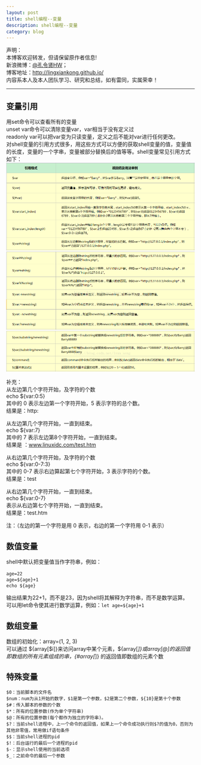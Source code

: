 ```yaml
---
layout: post
title: shell编程--变量
description: shell编程--变量
category: blog
---
```


声明：  
本博客欢迎转发，但请保留原作者信息!  
新浪微博：[@孔令贤HW](http://weibo.com/lingxiankong)；   
博客地址：<http://lingxiankong.github.io/>  
内容系本人及本人团队学习、研究和总结，如有雷同，实属荣幸！

---

## 变量引用
用set命令可以查看所有的变量  
unset var命令可以清除变量var，var相当于没有定义过  
readonly var可以把var变为只读变量，定义之后不能对var进行任何更改。  
对shell变量的引用方式很多，用这些方式可以方便的获取shell变量的值，变量值的长度，变量的一个字串，变量被部分替换后的值等等。shell变量常见引用方式如下：  
![](/images/2014-10-16-shell-variable/1.png)  
![](/images/2014-10-16-shell-variable/2.png)
![](/images/2014-10-16-shell-variable/3.png)        

补充：  
从左边第几个字符开始，及字符的个数  
echo ${var:0:5}  
其中的 0 表示左边第一个字符开始，5 表示字符的总个数。  
结果是：http:

从左边第几个字符开始，一直到结束。  
echo ${var:7}  
其中的 7 表示左边第8个字符开始，一直到结束。  
结果是 ：www.linuxidc.com/test.htm  

从右边第几个字符开始，及字符的个数  
echo ${var:0-7:3}  
其中的 0-7 表示右边算起第七个字符开始，3 表示字符的个数。  
结果是：test

从右边第几个字符开始，一直到结束。  
echo ${var:0-7}  
表示从右边第七个字符开始，一直到结束。  
结果是：test.htm  

注：（左边的第一个字符是用 0 表示，右边的第一个字符用 0-1 表示）

## 数值变量
shell中默认把变量值当作字符串，例如：  

    age=22
    age=${age}+1
    echo ${age}

输出结果为22+1，而不是23，因为shell将其解释为字符串，而不是数学运算。  
可以用let命令使其进行数学运算，例如：`let age=${age}+1`

## 数组变量
数组的初始化：array=(1, 2, 3)   
可以通过 ${array[$i]}来访问array中某个元素，${array[*]}或${array[@]}的返回值即数组的所有元素组成的串，${#array[*]} 的返回值即数组的元素个数

## 特殊变量

    $0：当前脚本的文件名
    $num：num为从1开始的数字，$1是第一个参数，$2是第二个参数，${10}是第十个参数
    $#：传入脚本的参数的个数
    $*：所有的位置参数(作为单个字符串)
    $@：所有的位置参数(每个都作为独立的字符串)。
    $?：当前shell进程中，上一个命令的返回值，如果上一个命令成功执行则$?的值为0，否则为其他非零值，常用做if语句条件
    $$：当前shell进程的pid
    $!：后台运行的最后一个进程的pid
    $-：显示shell使用的当前选项
    $_：之前命令的最后一个参数